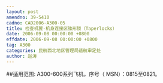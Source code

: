 ```yaml
---
layout: post
amendno: 39-5410
cadno: CAD2006-A300-05
title: 检查机翼-机身连接区锥形锁（Taperlocks）
date: 2006-09-08 00:00:00 +0800
effdate: 2006-09-08 00:00:00 +0800
tag: A300
categories: 民航西北地区管理局适航审定处
author: 赵涛
---
```


##适用范围:
A300-600系列飞机，序号（ MSN）：0815至0821。

